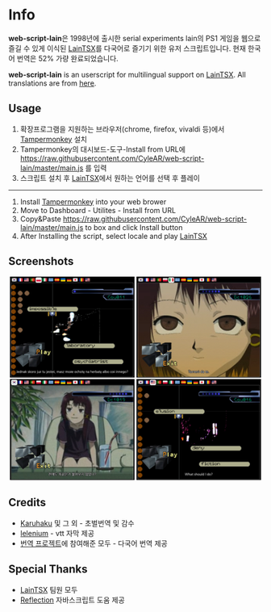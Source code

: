 # Info
**web-script-lain**은 1998년에 출시한 serial experiments lain의 PS1 게임을 웹으로 즐길 수 있게 이식된 [LainTSX](https://laingame.net)를 다국어로 즐기기 위한 유저 스크립트입니다.
현재 한국어 번역은 52% 가량 완료되었습니다.

**web-script-lain** is an userscript for multilingual support on [LainTSX](https://laingame.net). All translations are from [here](https://crowdin.com/project/lain-psx).

## Usage
1. 확장프로그램을 지원하는 브라우저(chrome, firefox, vivaldi 등)에서 [Tampermonkey](https://www.tampermonkey.net) 설치  
2. Tampermonkey의 대시보드-도구-Install from URL에 https://raw.githubusercontent.com/CyleAR/web-script-lain/master/main.js 를 입력  
3. 스크립트 설치 후 [LainTSX](https://laingame.net)에서 원하는 언어를 선택 후 플레이  
---
1. Install [Tampermonkey](https://www.tampermonkey.net) into your web brower  
2. Move to Dashboard - Utilites - Install from URL  
3. Copy&Paste https://raw.githubusercontent.com/CyleAR/web-script-lain/master/main.js to box and click Install button
4. After Installing the script, select locale and play [LainTSX](https://laingame.net)

## Screenshots
<p align="center">
  <img src="Screenshots/1.png" width="49%">
  <img src="Screenshots/3.png" width="49%">
  <img src="Screenshots/4.png" width="49%">
  <img src="Screenshots/2.png" width="49%">
</p>

## Credits
* [Karuhaku](https://twitter.com/karuhaku) 및 그 외 - 초벌번역 및 감수
* [lelenium](https://github.com/lelenium) - vtt 자막 제공
* [번역 프로젝트](https://crowdin.com/project/lain-psx)에 참여해준 모두 - 다국어 번역 제공

## Special Thanks
* [LainTSX](https://github.com/ad044/lainTSX) 팀원 모두
* [Reflection](https://github.com/reflection1921) 자바스크립트 도움 제공
